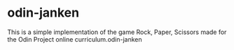 # odin-janken

This is a simple implementation of the game Rock, Paper, Scissors made for the Odin Project online curriculum.odin-janken
